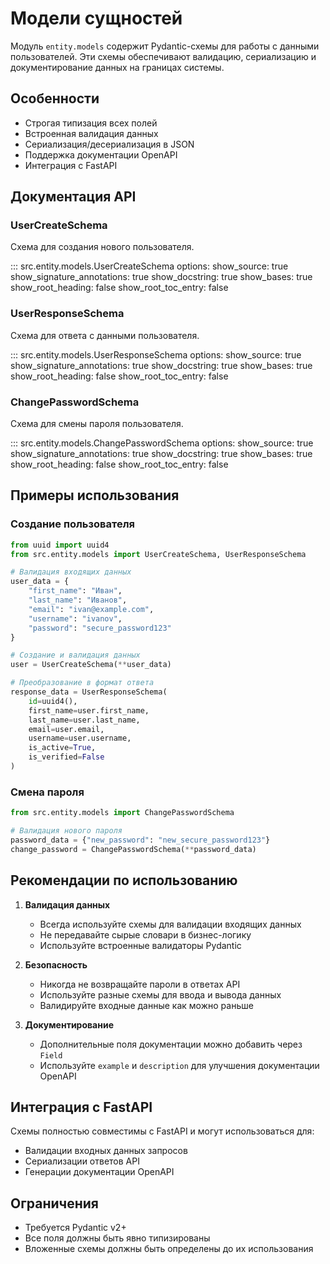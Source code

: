# Модели сущностей

Модуль `entity.models` содержит Pydantic-схемы для работы с данными пользователей. Эти схемы обеспечивают валидацию, сериализацию и документирование данных на границах системы.

## Особенности

- Строгая типизация всех полей
- Встроенная валидация данных
- Сериализация/десериализация в JSON
- Поддержка документации OpenAPI
- Интеграция с FastAPI

## Документация API

### UserCreateSchema

Схема для создания нового пользователя.

::: src.entity.models.UserCreateSchema
    options:
      show_source: true
      show_signature_annotations: true
      show_docstring: true
      show_bases: true
      show_root_heading: false
      show_root_toc_entry: false

### UserResponseSchema

Схема для ответа с данными пользователя.

::: src.entity.models.UserResponseSchema
    options:
      show_source: true
      show_signature_annotations: true
      show_docstring: true
      show_bases: true
      show_root_heading: false
      show_root_toc_entry: false

### ChangePasswordSchema

Схема для смены пароля пользователя.

::: src.entity.models.ChangePasswordSchema
    options:
      show_source: true
      show_signature_annotations: true
      show_docstring: true
      show_bases: true
      show_root_heading: false
      show_root_toc_entry: false

## Примеры использования

### Создание пользователя

```python
from uuid import uuid4
from src.entity.models import UserCreateSchema, UserResponseSchema

# Валидация входящих данных
user_data = {
    "first_name": "Иван",
    "last_name": "Иванов",
    "email": "ivan@example.com",
    "username": "ivanov",
    "password": "secure_password123"
}

# Создание и валидация данных
user = UserCreateSchema(**user_data)

# Преобразование в формат ответа
response_data = UserResponseSchema(
    id=uuid4(),
    first_name=user.first_name,
    last_name=user.last_name,
    email=user.email,
    username=user.username,
    is_active=True,
    is_verified=False
)
```

### Смена пароля

```python
from src.entity.models import ChangePasswordSchema

# Валидация нового пароля
password_data = {"new_password": "new_secure_password123"}
change_password = ChangePasswordSchema(**password_data)
```

## Рекомендации по использованию

1. **Валидация данных**
   - Всегда используйте схемы для валидации входящих данных
   - Не передавайте сырые словари в бизнес-логику
   - Используйте встроенные валидаторы Pydantic

2. **Безопасность**
   - Никогда не возвращайте пароли в ответах API
   - Используйте разные схемы для ввода и вывода данных
   - Валидируйте входные данные как можно раньше

3. **Документирование**
   - Дополнительные поля документации можно добавить через `Field`
   - Используйте `example` и `description` для улучшения документации OpenAPI

## Интеграция с FastAPI

Схемы полностью совместимы с FastAPI и могут использоваться для:

- Валидации входных данных запросов
- Сериализации ответов API
- Генерации документации OpenAPI

## Ограничения

- Требуется Pydantic v2+
- Все поля должны быть явно типизированы
- Вложенные схемы должны быть определены до их использования
